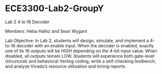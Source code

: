# ECE3300-Lab2-GroupY
Lab 2 4 to 16 Decoder

Members: Heba Hafez and Sean Wygant

Lab Objective: In Lab 2, students will design, simulate, and implement a 4-to-16 decoder with an enable input. When the decoder is enabled, exactly one of its 16 outputs will be HIGH depending on the 4-bit input value. When disabled, all outputs remain LOW. Students will experience both gate-level (structural) and behavioral Verilog coding, write a self-checking testbench, and analyze Vivado’s resource utilization and timing reports.



